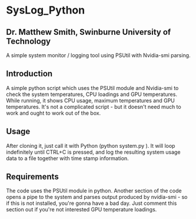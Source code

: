 # SysLog_Python

## Dr. Matthew Smith, Swinburne University of Technology

A simple system monitor / logging tool using PSUtil with Nvidia-smi parsing.

## Introduction

A simple python script which uses the PSUtil module and Nvidia-smi to check the system temperatures, CPU loadings and GPU temperatures. While running,
it shows CPU usage, maximum temperatures and GPU temperatures. It's not a complicated script - but it doesn't need much to work and ought to work out of the box.

## Usage

After cloning it, just call it with Python (python system.py <enter>). It will loop indefinitely until CTRL+C is pressed, and log the resulting system usage data
to a file together with time stamp information. 

## Requirements
The code uses the PSUtil module in python. Another section of the code opens a pipe to the system and parses output produced by nvidia-smi - so if this is not installed,
you're gonna have a bad day. Just comment this section out if you're not interested GPU temperature loadings.
